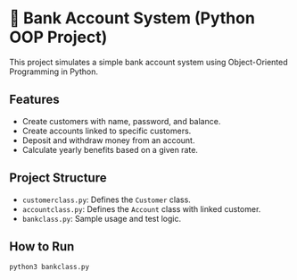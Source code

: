 
# 🏦 Bank Account System (Python OOP Project)

This project simulates a simple bank account system using Object-Oriented Programming in Python.

## Features
- Create customers with name, password, and balance.
- Create accounts linked to specific customers.
- Deposit and withdraw money from an account.
- Calculate yearly benefits based on a given rate.

## Project Structure
- `customerclass.py`: Defines the `Customer` class.
- `accountclass.py`: Defines the `Account` class with linked customer.
- `bankclass.py`: Sample usage and test logic.

## How to Run
```bash
python3 bankclass.py
```
